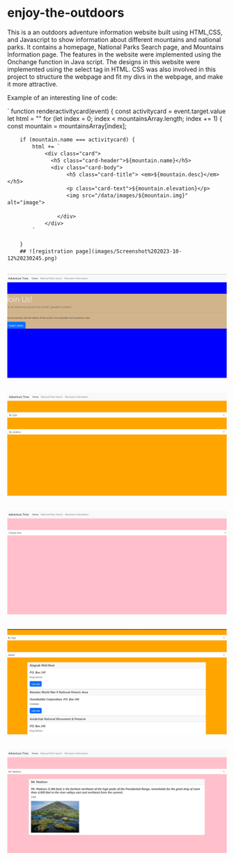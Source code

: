 # enjoy-the-outdoors

This is a an outdoors adventure information website built using HTML,CSS, and Javascript to show information about different mountains and national parks. It contains a homepage, National Parks Search page, and Mountains Information page. The features in the website were implemented using the Onchange function in Java script. The designs in this website were implemented using the select tag in HTML. CSS was also involved in this project to structure the webpage and fit my divs in the webpage, and make it more attractive.

Example of an interesting line of code:

` function renderactivitycard(event) {
    const activitycard = event.target.value
    let html = ""
    for (let index = 0; index < mountainsArray.length; index += 1) {
        const mountain = mountainsArray[index];

        if (mountain.name === activitycard) {
            html += `
                <div class="card">
                  <h5 class="card-header">${mountain.name}</h5>
                  <div class="card-body">
                       <h5 class="card-title"> <em>${mountain.desc}</em></h5>
                       <p class="card-text">${mountain.elevation}</p>
                       <img src="/data/images/${mountain.img}" alt="image">
                     
                    </div>
                </div>
            `

        }
        ## ![registration page](images/Screenshot%202023-10-12%20230245.png)
## ![home page](/data/images/adventure%20time%20home.png)
## ![parks page](/data/images/adventure%20time%20park%20page.png)
## ![mountains page](/data/images/adventure%20time%20mountains%20page.png)
## ![parks page pt 2](/data/images/adventure%20time%20parklocations%20pt2.png)
## ![parks page pt 2](/data/images/adventuretimemountainspt2.png)
